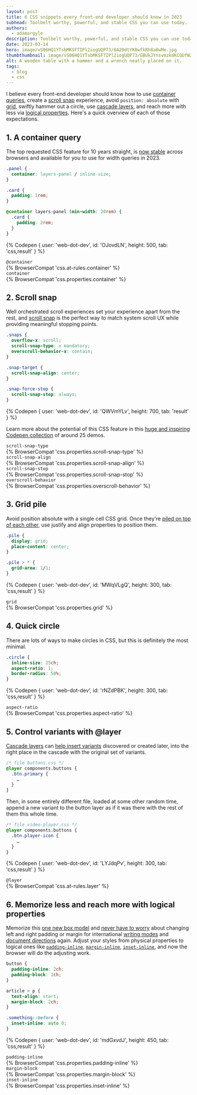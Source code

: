 ```yaml
---
layout: post
title: 6 CSS snippets every front-end developer should know in 2023
subhead: Toolbelt worthy, powerful, and stable CSS you can use today.
authors:
  - adamargyle
description: Toolbelt worthy, powerful, and stable CSS you can use today.
date: 2023-03-14
hero: image/vS06HQ1YTsbMKSFTIPl2iogUQP73/8A29dtYK0wfkRh8a8wMe.jpg
thumbthumbnail: image/vS06HQ1YTsbMKSFTIPl2iogUQP73/GBUkJYnsvmzkdKCQUfWZ.png
alt: A wooden table with a hammer and a wrench neatly placed on it.
tags:
  - blog
  - css
---
```


I believe every front-end developer should know how to use [container
queries](https://developer.mozilla.org/docs/Web/CSS/CSS_Container_Queries),
create a [scroll snap](https://codepen.io/collection/KpqBGW) experience, avoid
`position: absolute` with
[grid](https://developer.mozilla.org/docs/Web/CSS/CSS_Grid_Layout),
swiftly hammer out a circle, use [cascade
layers](https://developer.mozilla.org/docs/Learn/CSS/Building_blocks/Cascade_layers),
and reach more with less via [logical
properties](/learn/css/logical-properties/). Here's a quick
overview of each of those expectations.

## 1. A container query

The top requested CSS feature for 10 years straight, is [now
stable](/cq-stable/) across browsers and available for you to use
for width queries in 2023.

```css
.panel {
  container: layers-panel / inline-size;
}

.card {
  padding: 1rem;
}

@container layers-panel (min-width: 20rem) {
  .card {
    padding: 2rem;
  }
}
```

{% Codepen {
  user: 'web-dot-dev',
  id: 'OJovdLN',
  height: 500,
  tab: 'css,result'
} %}

<div class="compat-subject"><code>@container</code></div>
{% BrowserCompat 'css.at-rules.container' %}

<div class="compat-subject"><code>container</code></div>
{% BrowserCompat 'css.properties.container' %}

<style>
.compat-subject ~ .wdi-browser-compat {
  margin-block-start: 0;
}
</style>

## 2. Scroll snap

Well orchestrated scroll experiences set your experience apart from the rest,
and [scroll
snap](https://developer.mozilla.org/docs/Web/CSS/scroll-snap-type) is the
perfect way to match system scroll UX while providing meaningful stopping
points.

```css
.snaps {
  overflow-x: scroll;
  scroll-snap-type: x mandatory;
  overscroll-behavior-x: contain;
}

.snap-target {
  scroll-snap-align: center;
}

.snap-force-stop {
  scroll-snap-stop: always;
}
```

{% Codepen {
  user: 'web-dot-dev',
  id: 'QWVmYLv',
  height: 700,
  tab: 'result'
} %}

Learn more about the potential of this CSS feature in this [huge and inspiring
Codepen collection](https://codepen.io/collection/KpqBGW) of around 25 demos.

<div class="compat-subject"><code>scroll-snap-type</code></div>
{% BrowserCompat 'css.properties.scroll-snap-type' %}

<div class="compat-subject"><code>scroll-snap-align</code></div>
{% BrowserCompat 'css.properties.scroll-snap-align' %}

<div class="compat-subject"><code>scroll-snap-stop</code></div>
{% BrowserCompat 'css.properties.scroll-snap-stop' %}

<div class="compat-subject"><code>overscroll-behavior</code></div>
{% BrowserCompat 'css.properties.overscroll-behavior' %}

## 3. Grid pile

Avoid position absolute with a single cell CSS grid. Once they're [piled on top
of each other](/shows/gui-challenges/m4DKhRJeYx4/), use justify
and align properties to position them.

```css
.pile {
  display: grid;
  place-content: center;
}

.pile > * {
  grid-area: 1/1;
}
```

{% Codepen {
  user: 'web-dot-dev',
  id: 'MWqVLgQ',
  height: 300,
  tab: 'css,result'
} %}

<div class="compat-subject"><code>grid</code></div>
{% BrowserCompat 'css.properties.grid' %}

## 4. Quick circle

There are lots of ways to make circles in CSS, but this is definitely the most
minimal.

```css
.circle {
  inline-size: 25ch;
  aspect-ratio: 1;
  border-radius: 50%;
}
```

{% Codepen {
  user: 'web-dot-dev',
  id: 'rNZdPBK',
  height: 300,
  tab: 'css,result'
} %}

<div class="compat-subject"><code>aspect-ratio</code></div>
{% BrowserCompat 'css.properties.aspect-ratio' %}

## 5. Control variants with @layer

[Cascade
layers](https://developer.mozilla.org/docs/Learn/CSS/Building_blocks/Cascade_layers)
can [help insert variants](https://nerdy.dev/cascade-layer-async-overrides)
discovered or created later, into the right place in the cascade with the
original set of variants.

```css
/* file buttons.css */
@layer components.buttons {
  .btn.primary {
    …
  }
}
```

Then, in some entirely different file, loaded at some other random time, append
a new variant to the button layer as if it was there with the rest of them this
whole time.

```css
/* file video-player.css */
@layer components.buttons {
  .btn.player-icon {
    …
  }
}
```

{% Codepen {
  user: 'web-dot-dev',
  id: 'LYJdqPv',
  height: 300,
  tab: 'css,result'
} %}

<div class="compat-subject"><code>@layer</code></div>
{% BrowserCompat 'css.at-rules.layer' %}

## 6. Memorize less and reach more with logical properties

Memorize this [one new box model](/learn/css/logical-properties/)
and [never have to worry](https://css-tricks.com/late-to-logical/) about
changing left and right padding or margin for international [writing
modes](https://developer.mozilla.org/docs/Web/CSS/writing-mode) and
[document
directions](https://developer.mozilla.org/docs/Web/CSS/direction) again.
Adjust your styles from physical properties to logical ones like
[`padding-inline`](https://developer.mozilla.org/docs/Web/CSS/padding-inline),
[`margin-inline`](https://developer.mozilla.org/docs/Web/CSS/margin-inline),
[`inset-inline`](https://developer.mozilla.org/docs/Web/CSS/inset-inline),
and now the browser will do the adjusting work.

```css
button {
  padding-inline: 2ch;
  padding-block: 1ch;
}

article > p {
  text-align: start;
  margin-block: 2ch;
}

.something::before {
  inset-inline: auto 0;
}
```

{% Codepen {
  user: 'web-dot-dev',
  id: 'mdGxvdJ',
  height: 450,
  tab: 'css,result'
} %}

<div class="compat-subject"><code>padding-inline</code></div>
{% BrowserCompat 'css.properties.padding-inline' %}

<div class="compat-subject"><code>margin-block</code></div>
{% BrowserCompat 'css.properties.margin-block' %}

<div class="compat-subject"><code>inset-inline</code></div>
{% BrowserCompat 'css.properties.inset-inline' %}
